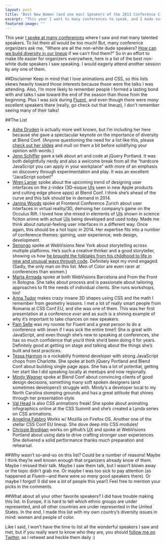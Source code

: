 ```yaml
---
layout: post
title: "Best New Women (and one man) Speakers of the 2013 Conference Circuit"
excerpt: "This year I went to many conferences to speak, and I made sure to go to as many different talks as I could. To list all the great speakers would be too hard, but I've put together this crib sheet for conference organizers looking to bring diversity to their 2014 lineup."
featured-image: ""
---
```


This year [I spoke at many conferences](http://rachelnabors.com/2013/11/04/2013-conference-roundup/) where I saw and met many talented speakers. To list them all would be too much! But, many conference organizers ask me, “Where are all the non-white dude speakers? [How can we build diversity in our lineup](http://ashedryden.com/blog/increasing-diversity-at-your-conference) if we can’t find them?” So in an effort to make life easier for organizers everywhere, here is a list of the best non-white dude speakers I saw speaking. I would eagerly attend another session by any one of them. 

##Disclaimer
Keep in mind that I love animations and CSS, so this lists skews heavily toward those interests because those were the talks I was attending. Also, I’m more likely to remember people I formed a lasting bond with and talks I saw toward the end of the season than those from the beginning. Plus I was sick during <a href="http://www.tkqlhce.com/click-7096260-11260198?url=http%3A%2F%2Fshop.oreilly.com%2Fproduct%2F0636920026846.do%3Fcmp%3Daf-prog-video-product_cj_0636920026853_%25zp&amp;cjsku=0636920026846" target="_blank" onmouseover="window.status='http://oreilly.com';return true;" onmouseout="window.status=' ';return true;">
Fluent</a><img src="http://www.ftjcfx.com/image-7096260-11260198" width="1" height="1" border="0"/>, and even though there were _many_ excellent speakers there (really, go check out that lineup), I don't remember seeing many of their talks!

##The List
* [Ashe Dryden](http://ashedryden.com/) is actually more well known, but I’m including her here because she gave a spectacular keynote on the importance of diversity at Blend Conf. (Anyone questioning the need for a list like this, please [check out her slides](http://ashedryden.com/blend-conf-keynote-programming-diversity) and mull on them a bit before solidifying your opinion with words.)
* [Jenn Schiffer](http://negativitysandwiches.com/) gave a talk about art and code at jQuery Portland. It was both delightfully nerdy and also a welcome break from all the “hardcore JavaScript you can apply in your workplace” with more of an emphasis on discovery through experimentation and play. It was an excellent “JavaScript sorbet!”
* [Wren Lanier](http://wrenlanier.com/) spoke about the upcoming trend of designing user interfaces on the z-index (3D-esque <abbr title="user interfaces">UIs</abbr> seen in new Apple products and cutting edge phone apps) at Blend Conf. I think she’s ahead of the curve and this talk should be in demand in 2014.
* [Janina Woods](https://twitter.com/Kaori_Ino) spoke at Frontend Conference Zurich about user interfaces in virtual reality/3D, demoing her company’s game on the Occulus Rift. I loved how she mixed in elements of <abbr title="user interfaces">UIs</abbr> shown in science fiction anime with actual <abbr title="user interfaces">UIs</abbr> being developed and used today. Made me think about natural-feeling user interfaces in a different way. Once again, this should be a hot topic in 2014. Her expertise fits into a number of conference themes: gaming, user experience, web design, development.
* [Senongo](https://twitter.com/senongo) spoke at WebVisions New York about storytelling across multiple platforms. He’s such a creative thinker and a good storyteller, showing us how [he brought the folktales from his childhood to life in new and unusual ways through code](http://pixel-fable.com/). Definitely kept my mind engaged. (Sadly, the only man on this list. Men of Color are even rarer at conferences than women.)
* [Marta Armada](https://twitter.com/martuishere) spoke at both WebVisions Barcelona and From the Front in Bologna. She talks about process and is passionate about tailoring approaches to fit the needs of individual clients. She runs workshops, too!
* [Anna Tudor](http://about.me/thebabydino) makes crazy insane 3D shapes using CSS and the math I remember from geometry lessons. I met a lot of really smart people from Romania at CSS Conf EU, and she was one of them. This was her first presentation at a conference _ever_ and as such is a shining example of why it’s important to take chances on new speakers.
* [Pam Selle](http://thewebivore.com/) was my roomie for Fluent and a great person to do a conference with (even if I was sick the entire time!) She is great with JavaScript, and even though she’s new to speaking at conferences, she has so much confidence that you’d think she’d been doing it for years. Definitely good at getting on stage and talking about the things she’s built and best practices.
* [Tessa Harmon](http://tessaharmon.com/) is a rockabilly frontend developer with strong JavaScript chops from Charlotte. She spoke at both jQuery Portland and Blend Conf about building single page apps. She has a lot of potential, getting her start like I did speaking locally at meetups and now regionally.
* [Mindy Wagner](http://mindywagner.net/) spoke at Blend Conf about convincing clients of good design decisions, something many soft spoken designers (and sometimes developers!) struggle with. Mindy’s a developer local to my North Carolina stomping grounds and has a great attitude that shines through her presentation style.
* [Val Head](http://www.valhead.com/) is also CSS animations freak! She spoke about animating infographics online at the CSS Summit and she’s created a Lynda series on CSS animations.
* [Angelina Fabbro](http://realityhacking.net/) Works w/ Mozilla on Firefox OS. Another one of the stellar CSS Conf EU lineup. She dove deep into CSS modules!
* [Chrissie Brodigan](http://blog.chrissiebrodigan.com/) works on github’s <abbr title="user experience">UX</abbr> and spoke at WebVisions Portland about using data to drive crafting stronger user experiences. She delivered a solid performance thanks much preparation and rehearsal. 

##Why wasn’t so-and-so on this list? 
Could be a number of reasons! Maybe I think they’re well known enough that organizers already know of them. Maybe I missed their talk. Maybe I saw them talk, but I wasn’t blown away or the topic didn’t grab me. Or maybe I was too sick to pay attention (as happened at Fluent&mdash;and there were _so many_ good speakers there). Or maybe I forgot! (I did see a _lot_ of people this year!) Feel free to mention your picks in the comments.

##What about all your other favorite speakers?
I did have trouble making this list. In Europe, it is hard to tell which ethnic groups are under represented, and _all_ other countries are under represented in the United States. In the end, I made this list with my own country’s diversity issues in mind: women and people of color.

Like I said, I won't have the time to list all the wonderful speakers I saw and met, but if you really want to know who they are, you should [follow me on Twitter](https://twitter.com/rachelnabors), as I retweet and heckle them daily :)